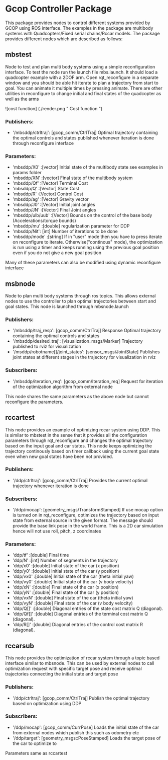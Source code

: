 # Gcop Controller Package
This package provides nodes to control different systems provided by GCOP using ROS interface. The examples in the package are multibody systems with Quadcopters/Fixed serial chains/Rccar models. The package provides different nodes which are described as follows:

mbstest   
--------

Node to test and plan multi body systems using a simple reconfiguration interface. To test the node run the launch file mbs.launch. It should load a quadcopter example with a 2DOF arm. Open rqt_reconfigure in a separate window and you should be able hit iterate to plan a trajectory from start to goal. You can animate it multiple times by pressing animate. There are other utilities in reconfigure to change initial and final states of the quadcopter as well as the arms

![cost function] (./render.png " Cost function ")


### Publishers:
* '/mbsddp/ctrltraj': [gcop_comm/CtrlTraj] Optimal trajectory containing the optimal controls and states published whenever iteration is done through reconfigure interface

### Parameters:
* 'mbsddp/X0' :[vector] Initial state of the multibody state see examples in params folder
* 'mbsddp/XN' :[vector] Final state of the multibody system
* 'mbsddp/Qf' :[Vector] Terminal Cost
* 'mbsddp/Q'  :[Vector] State Cost
* 'mbsddp/R'  :[Vector] Control Cost
* 'mbsddp/ag' :[Vector] Gravity vector
* 'mbsddp/J0' :[Vector] Initial joint angles
* 'mbsddp/JN' :[Vector] Final Joint angles
* 'mbsddp/ulb/uub' :[Vector] Bounds on the control of the base body (Accelerations/torque bounds)
* 'mbsddp/mu' :[double] regularization parameter for DDP
* 'mbsddp/Nit': [int] Number of iterations to be done
* 'mbsddp/mode' :[string] If in "user" mode then you have to press iterate on reconfigure to iterate. Otherwise("continous" mode), the optimization is run using a timer and keeps running using the previous goal position even if you do not give a new goal position

Many of these parameters can also be modified using dynamic reconfigure interface

msbnode
-------

Node to plan multi body systems through ros topics. This allows external nodes to use the controller to plan optimal trajectories between start and goal states. This node is launched through mbsnode.launch

### Publishers:
* '/mbsddp/traj_resp': [gcop_comm/CtrlTraj] Response Optimal trajectory containing the optimal controls and states
* '/mbsddp/desired_traj': [visualization_msgs/Marker] Trajectory published to rviz for visualization
* '/msddp/robotname[]/joint_states': [sensor_msgs/JointState] Publishes joint states at different stages in the trajectory for visualization in rviz

### Subscribers:
* '/mbsddp/iteration_req': [gcop_comm/Iteration_req] Request for iteration of the optimization algorithm from external node

This node shares the same parameters as the above node but cannot reconfigure the parameters. 


rccartest
----------

This node provides an example of optimizing rccar system using DDP. This is similar to mbstest in the sense that it provides all the configuration parameters through rqt_reconfigure and changes the optimal trajectory based on the input goal and car states. This node keeps optimizing the trajectory continously based on timer callback using the current goal state even when new goal states have been not provided.

### Publishers:
* '/ddp/ctrltraj': [gcop_comm/CtrlTraj] Provides the current optimal trajectory whenever iteration is done

### Subscribers:
* '/ddp/mocap': [geometry_msgs/TransformStamped] If use mocap option is turned on in rqt_reconfigure, optimizes the trajectory based on input state from external source in the given format. The message should provide the base link pose in the world frame. This is a 2D car simulation hence will not use roll, pitch, z coordinates

### Parameters:
* 'ddp/tf' :[double] Final time
* 'ddp/N'  :[int] Number of segments in the trajectory
* 'ddp/x0' :[double] Initial state of the car (x position)
* 'ddp/y0' :[double] Initial state of the car (y position)
* 'ddp/vx0' :[double] Initial state of the car (theta initial yaw)
* 'ddp/vy0' :[double] Initial state of the car (v body velocity)
* 'ddp/xN' :[double] Final state of the car (x position)
* 'ddp/yN' :[double] Final state of the car (y position)
* 'ddp/vxN' :[double] Final state of the car (theta initial yaw)
* 'ddp/vyN' :[double] Final state of the car (v body velocity)
* 'ddp/Q[]' :[double] Diagonal entries of the state cost matrix Q (diagonal).
* 'ddp/Qf[]' :[double] Diagonal entries of the terminal cost matrix Q (diagonal).
* 'ddp/R[]' :[double] Diagonal entries of the control cost matrix R (diagonal).

rccarsub
------------

This node provides the optimization of rccar system through a topic based interface similar to mbsnode. This can be used by external nodes to call optimization request with specific target pose and receive optimal trajectories connecting the initial state and target pose

### Publishers:
* '/ddp/ctrltraj': [gcop_comm/CtrlTraj] Publish the optimal trajectory based on optimization using DDP

### Subscribers:
* '/ddp/mocap': [gcop_comm/CurrPose] Loads the initial state of the car  from external nodes which publish this such as odometry etc
* '/ddp/target': [geometry_msgs::PoseStamped] Loads the target pose of the car to optimize to

Parameters same as rccartest
